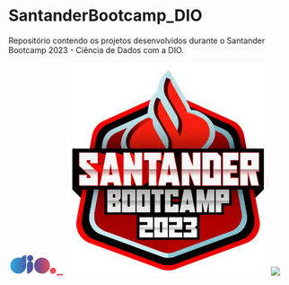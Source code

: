 # SantanderBootcamp_DIO

Repositório contendo os projetos desenvolvidos durante o Santander Bootcamp 2023 - Ciência de Dados com a DIO.

<img src="/Logos/logo DIO.webp" width="100">

<img src="/Logos/Santander Bootcamp Logo.webp"  width="360">

<img src="/Logos/Santander Dados Logo" width="360">

